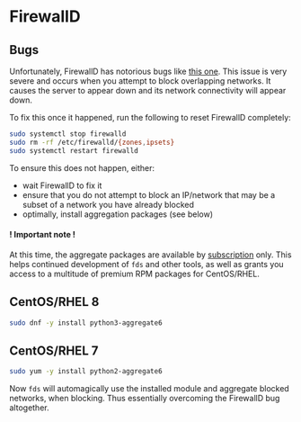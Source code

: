 # FirewallD

## Bugs

Unfortunately, FirewallD has notorious bugs like [this one](https://bugzilla.redhat.com/show_bug.cgi?id=1836571).
This issue is very severe and occurs when you attempt to block overlapping networks.
It causes the server to appear down and its network connectivity will appear down.

To fix this once it happened, run the following to reset FirewallD completely:

```bash
sudo systemctl stop firewalld
sudo rm -rf /etc/firewalld/{zones,ipsets}
sudo systemctl restart firewalld
```

To ensure this does not happen, either:

* wait FirewallD to fix it
* ensure that you do not attempt to block an IP/network that may be a subset of a network you have already blocked
* optimally, install aggregation packages (see below)

#### ! Important note !

At this time, the aggregate packages are available by [subscription](https://www.getpagespeed.com/repo-subscribe) only.
This helps continued development of `fds` and other tools, as well as grants you access to a multitude of premium RPM
packages for CentOS/RHEL.

## CentOS/RHEL 8

```bash
sudo dnf -y install python3-aggregate6
```

## CentOS/RHEL 7

```bash
sudo yum -y install python2-aggregate6
```

Now `fds` will automagically use the installed module and aggregate blocked networks, when blocking.
Thus essentially overcoming the FirewallD bug altogether.